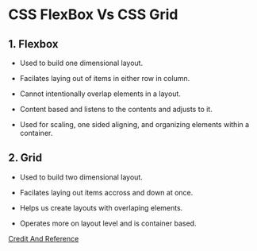 # CSS FlexBox Vs CSS Grid

## 1. Flexbox

- Used to build one dimensional layout.

- Facilates laying out of items in either row in column.

- Cannot intentionally overlap elements in a layout.

- Content based and listens to the contents and adjusts to it.

- Used for scaling, one sided aligning, and organizing elements within a container.


## 2. Grid

- Used to build two dimensional layout.

- Facilates laying out items accross and down at once.

- Helps us create layouts with overlaping elements.

- Operates more on layout level and is container based.

[Credit And Reference](http://www.differencebetween.net/technology/difference-between-css-flexbox-and-grid/)

